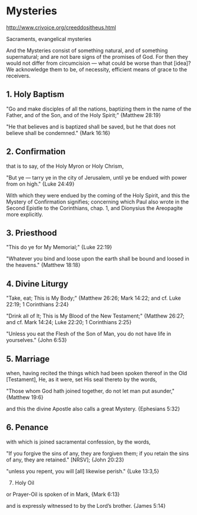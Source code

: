 # Mysteries

http://www.crivoice.org/creeddositheus.html

Sacraments, evangelical mysteries


And the Mysteries consist of
 something natural,
 and of something supernatural;
 and are not bare signs of the promises of God.
For then they would not differ
 from circumcision —
 what could be worse than that [idea]? 
We acknowledge them to be, 
 of necessity, 
 efficient means of grace to the receivers.


## 1. Holy Baptism

"Go and make disciples of all the nations, 
 baptizing them in the name of the Father, 
 and of the Son, and of the Holy Spirit;"
 {Matthew 28:19}

"He that believes and is baptized 
 shall be saved, 
 but he that does not believe 
 shall be condemned."
 {Mark 16:16}






## 2. Confirmation

that is to say, of the Holy Myron 
 or Holy Chrism,

"But ye — tarry ye in the city of Jerusalem,
 until ye be endued with power from on high."
 {Luke 24:49} 

With which they were endued by 
 the coming of the Holy Spirit, 
 and this the 
 Mystery of Confirmation signifies; 
 concerning which Paul also wrote
 in the Second Epistle to the Corinthians, 
 chap. 1, and Dionysius the Areopagite
 more explicitly.




## 3. Priesthood

"This do ye for My Memorial;"
 {Luke 22:19}

"Whatever you bind and loose 
 upon the earth shall be bound 
 and loosed in the heavens."
 {Matthew 18:18}







## 4. Divine Liturgy

"Take, eat; This is My Body;"
 {Matthew 26:26;
  Mark 14:22;
 and cf. Luke 22:19;
 1 Corinthians 2:24}

"Drink all of It;
 This is My Blood of the New Testament;"
 {Matthew 26:27; 
 and cf. Mark 14:24; 
 Luke 22:20; 
 1 Corinthians 2:25} 

"Unless you eat the Flesh of the Son of Man,
 you do not have life in yourselves."
 {John 6:53}




## 5. Marriage

 when, having recited the things 
 which had been spoken thereof in the
 Old [Testament], 
 He, as it were, set His seal thereto 
 by the words,

"Those whom God hath joined together, 
 do not let man put asunder,"
 {Matthew 19:6} 

and this the divine Apostle also
 calls a great Mystery.
{Ephesians 5:32}







## 6. Penance

with which is joined sacramental confession,
 by the words, 

"If you forgive the sins of any,
 they are forgiven them;
 if you retain the sins of any,
 they are retained." [NRSV];
 {John 20:23}

"unless you repent,
 you will [all] likewise perish."
 {Luke 13:3,5}





7. Holy Oil

 or Prayer-Oil is spoken of in Mark,
 {Mark 6:13}

 and is expressly witnessed to by the
 Lord’s brother. {James 5:14}

